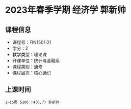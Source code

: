 # 2023年春季学期 经济学 郭新帅






## 课程信息

- 课程号：FIN1501.01
- 学分：2
- 教学类型：理论课
- 开课单位：统计与金融系
- 课程类别：通修
- 课程层次：核心通识

## 上课时间

```
1~15周 5106 :4(6,7) 郭新帅
```

